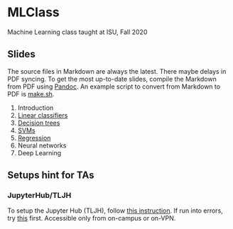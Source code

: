 # MLClass
Machine Learning class taught at ISU, Fall 2020



## Slides 

The source files in Markdown are always the latest. 
There maybe delays in PDF syncing. 
To get the most up-to-date slides, compile the Markdown from PDF using [Pandoc](https://pandoc.org/MANUAL.html). 
An example script to convert from Markdown to PDF is [make.sh](make.sh). 

1. Introduction
2. [Linear classifiers](https://www.dropbox.com/s/b27oqkc3b1su6p2/2_linear_classifiers.pdf?dl=0)
3. [Decision trees](https://www.dropbox.com/s/3ajxaa1v5rykcjl/3_decision_trees.pdf?dl=0)
4. [SVMs](https://www.dropbox.com/s/63j2vpt4lw7get3/4_SVMs.pdf?dl=0)
5. [Regression](https://www.dropbox.com/s/m2ilyiyqhuclrov/5_regression.pdf?dl=0)
6. Neural networks
7. Deep Learning

## Setups hint for TAs
### JupyterHub/TLJH
To setup the Jupyter Hub (TLJH), follow [this instruction](https://tljh.jupyter.org/en/latest/install/custom-server.html). 
If run into errors, try [this](https://github.com/jupyterhub/the-littlest-jupyterhub/issues/438) first. 
Accessible only from on-campus or on-VPN. 
